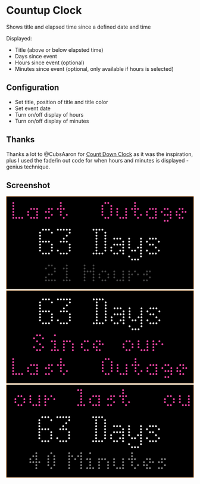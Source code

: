 # Countup Clock

Shows title and elapsed time since a defined date and time

Displayed:

- Title (above or below elapsted time)
- Days since event
- Hours since event (optional)
- Minutes since event (optional, only available if hours is selected)

## Configuration
- Set title, position of title and title color
- Set event date
- Turn on/off display of hours
- Turn on/off display of minutes

## Thanks

Thanks a lot to @CubsAaron for [Count Down Clock](../countdownclock/) as it was the inspiration, plus I used the fade/in out code for when hours and minutes is displayed - genius technique. 

## Screenshot

![](countupclock-1.png)
![](countupclock-2.png)
![](countupclock-3.png)